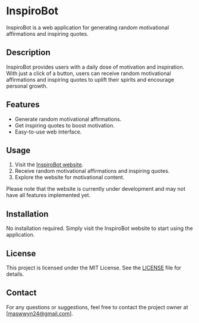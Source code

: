 # InspiroBot

InspiroBot is a web application for generating random motivational affirmations and inspiring quotes.

## Description

InspiroBot provides users with a daily dose of motivation and inspiration. With just a click of a button, users can receive random motivational affirmations and inspiring quotes to uplift their spirits and encourage personal growth.

## Features

- Generate random motivational affirmations.
- Get inspiring quotes to boost motivation.
- Easy-to-use web interface.

## Usage

1. Visit the [InspiroBot website](http://127.0.0.1:5000).
2. Receive random motivational affirmations and inspiring quotes.
3. Explore the website for motivational content.

Please note that the website is currently under development and may not have all features implemented yet.

## Installation

No installation required. Simply visit the InspiroBot website to start using the application.

## License

This project is licensed under the MIT License. See the [LICENSE](LICENSE) file for details.

## Contact

For any questions or suggestions, feel free to contact the project owner at [maswwyn24@gmail.com].

